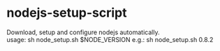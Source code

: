 nodejs-setup-script
===================

Download, setup and configure nodejs automatically.<br>
usage: sh node_setup.sh $NODE_VERSION
e.g.:  sh node_setup.sh 0.8.2
